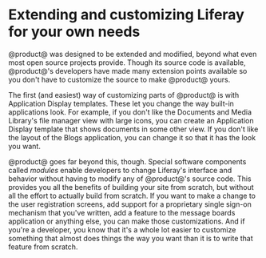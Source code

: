 # Extending and customizing Liferay for your own needs [](id=extending-and-customizing-liferay-for-your-own-needs)

@product@ was designed to be extended and modified, beyond what even most open
source projects provide. Though its source code is available, @product@'s
developers have made many extension points available so you don't have to
customize the source to make @product@ yours. 

The first (and easiest) way of customizing parts of @product@ is with
Application Display templates. These let you change the way built-in
applications look. For example, if you don't like the Documents and Media
Library's file manager view with large icons, you can create an Application
Display template that shows documents in some other view. If you don't like the
layout of the Blogs application, you can change it so that it has the look you
want. 

@product@ goes far beyond this, though. Special software components called
*modules* enable developers to change Liferay's interface and behavior without
having to modify any of @product@'s source code. This provides you all the
benefits of building your site from scratch, but without all the effort to
actually build from scratch. If you want to make a change to the user
registration screens, add support for a proprietary single sign-on mechanism
that you've written, add a feature to the message boards application or
anything else, you can make those customizations. And if you're a developer,
you know that it's a whole lot easier to customize something that almost does
things the way you want than it is to write that feature from scratch. 
